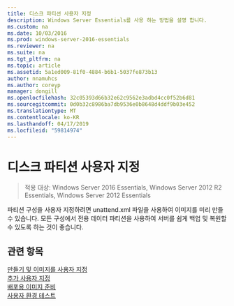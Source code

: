```yaml
---
title: 디스크 파티션 사용자 지정
description: Windows Server Essentials를 사용 하는 방법을 설명 합니다.
ms.custom: na
ms.date: 10/03/2016
ms.prod: windows-server-2016-essentials
ms.reviewer: na
ms.suite: na
ms.tgt_pltfrm: na
ms.topic: article
ms.assetid: 5a1ed009-81f0-4884-b6b1-5037fe873b13
author: nnamuhcs
ms.author: coreyp
manager: dongill
ms.openlocfilehash: 32c05393d66b32e62c9562e3adbd4cc0f52b6d81
ms.sourcegitcommit: 0d0b32c8986ba7db9536e0b8648d4ddf9b03e452
ms.translationtype: MT
ms.contentlocale: ko-KR
ms.lasthandoff: 04/17/2019
ms.locfileid: "59814974"
---
```

# <a name="customize-disk-partitions"></a>디스크 파티션 사용자 지정

>적용 대상: Windows Server 2016 Essentials, Windows Server 2012 R2 Essentials, Windows Server 2012 Essentials

파티션 구성을 사용자 지정하려면 unattend.xml 파일을 사용하여 이미지를 미리 만들 수 있습니다. 모든 구성에서 전용 데이터 파티션을 사용하여 서버를 쉽게 백업 및 복원할 수 있도록 하는 것이 좋습니다.  
  
## <a name="see-also"></a>관련 항목  
 [만들기 및 이미지를 사용자 지정](Creating-and-Customizing-the-Image.md)   
 [추가 사용자 지정](Additional-Customizations.md)   
 [배포용 이미지 준비](Preparing-the-Image-for-Deployment.md)   
 [사용자 환경 테스트](Testing-the-Customer-Experience.md)